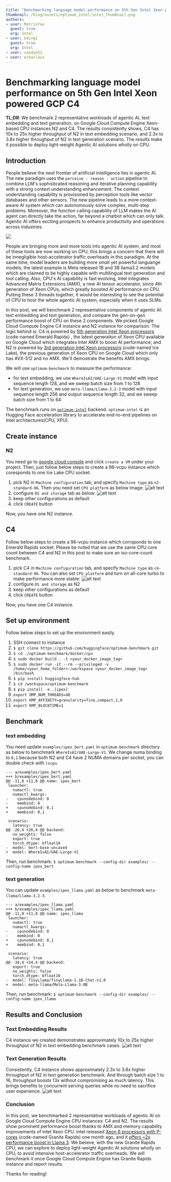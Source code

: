 ```yaml
---
title: "Benchmarking language model performance on 5th Gen Intel Xeon powered GCP C4" 
thumbnail: /blog/assets/optimum_intel/intel_thumbnail.png
authors:
- user: MatrixYao
  guest: true
  org: Intel
- user: kding1
  guest: true
  org: Intel
- user: sandye51
- user: echarlaix
---
```


# Benchmarking language model performance on 5th Gen Intel Xeon powered GCP C4

**TL;DR**: We benchmark 2 representative workloads of agentic AI, text embedding and text generation, on Google Cloud Compute Engine Xeon-based CPU instances N2 and C4. The results consistently shows, C4 has 10x to 25x higher throughput of N2 in text embedding scenario, and 2.3x to 3.8x higher throughput of N2 in text generation scenario. The results make it possible to deploy light-weight Agentic AI solutions wholly on CPU.

## Introduction

People believe the next frontier of artificial intelligence lies in agentic AI. The new paradigm uses the `perceive - reason - action` pipeline to combine LLM's sophisticated reasoning and iterative planning capability with a strong context understanding enhancement. The context understanding capability is provisioned by perception tools like vector databases and other sensors. The new pipeline leads to a more context-aware AI system which can autonomously solve complex, multi-step problems. Moreover, the function calling capability of LLM makes the AI agent can directly take the action, far beyond a chatbot which can only talk. Agentic AI offers exciting prospects to enhance productivity and operations across industries.

<kbd>
  <img src="assets/intel-gcp-c4/agentic_ai.png">
</kbd>

People are bringing more and more tools into agentic AI system, and most of these tools are now working on CPU, this brings a concern that there will be innegligible host-accelerator traffic overheads in this paradigm. At the same time, model leaders are building more small yet powerful languange models, the latest example is Meta released 1B and 3B llama3.2 models which are claimed to be highly capable with multilingual text generation and tool calling. Also, CPU's AI capability is fast evolving, Intel integrates Advanced Matrix Extensions (AMX), a new AI tensor accelerator, since 4th generation of Xeon CPUs, which greatly boosted AI performance on CPU. Putting these 3 threads together, it would be interesting to see the potential of CPU to host the whole agentic AI system, especially when it uses SLMs.

In this post, we will benchmark 2 representative components of agentic AI: text embedding and text generation, and compare the gen-on-gen performance boost of CPU on these 2 components. We picked Google Cloud Compute Engine C4 instance and N2 instance for comparison. The logic behind is: C4 is powered by [5th generation Intel Xeon processors](https://www.intel.com/content/www/us/en/products/docs/processors/xeon/5th-gen-xeon-scalable-processors.html) (code-named Emerald Rapids) , the latest generaiton of Xeon CPU available on Google Cloud which integrates Intel AMX to boost AI performance; and N2 is powered by [3rd generation Intel Xeon processors](https://www.intel.com/content/www/us/en/products/docs/processors/xeon-accelerated/3rd-gen-xeon-scalable-processors.html) (code-named Ice Lake), the previous generation of Xeon CPU on Google Cloud which only has AVX-512 and no AMX. We'll demostrate the benefits AMX brings.

We will use `optimum-benchmark` to measure the performance:
- for text embedding, we use `WhereIsAI/UAE-Large-V1` model with input sequence length 128, and we sweep batch size from 1 to 128
- for text generation, we use `meta-llama/Llama-3.2-3` model with input sequence length 256 and output sequence length 32, and we sweep batch size from 1 to 64

The benchmark runs on [`optimum-intel`](https://github.com/huggingface/optimum-intel) backend. `optimum-intel` is an Hugging Face acceleration library to accelerate end-to-end pipelines on Intel architectures(CPU, XPU).

## Create instance
### N2
You need go to [google cloud console](https://console.cloud.google.com/) and click `create a VM` under your project. Then, just follow below steps to create a 96-vcpu instance which coresponds to one Ice Lake CPU socket.

1. pick N2 in `Machine configuration` tab, and specify `Machine type` as `n2-standard-96`. Then you need set `CPU platform` as below image:
   ![alt text](assets/intel-gcp-c4/image-2.png)
2. configure `OS and storage` tab as below:
   ![alt text](assets/intel-gcp-c4/image-1.png)
3. keep other configurations as default
4. click `CREATE` button

Now, you have one N2 instance.
## C4
Follow below steps to create a 96-vcpu instance which corrsponds to one Emerald Rapids socket. Please be noted that we use the same CPU core count between C4 and N2 in this post to make sure an iso-core-count benchmark.

1. pick C4 in `Machine configuration` tab, and specify `Machine type` as `c4-standard-96`. You can also set `CPU platform` and turn on all-core turbo to make performance more stable:
   ![alt text](assets/intel-gcp-c4/image.png)
2. configure `OS and storage` as N2
3. keep other configurations as default
4. click `CREATE` button

Now, you have one C4 instance.

## Set up environment
Follow below steps to set up the environment easily.

1. SSH connect to instance
2. `$ git clone https://github.com/huggingface/optimum-benchmark.git`
3. `$ cd ./optimum-benchmark/docker/cpu`
4. `$ sudo docker build . -t <your_docker_image_tag>`
5. `$ sudo docker run -it --rm --privileged -v /home/<your_home_folder>:/workspace <your_docker_image_tag> /bin/bash`
6. `$ pip install huggingface-hub`
7. `$ cd /workspace/optimum-benchmark`
8. `$ pip install -e .[ipex]`
9.  `export OMP_NUM_THREADS=48`
10. `export KMP_AFFINITY=granularity=fine,compact,1,0`
11. `export KMP_BLOCKTIME=1`

## Benchmark
### text embedding
You need update `examples/ipex_bert.yaml` in `optimum-benchmark` directory as below to benchmark `WhereIsAI/UAE-Large-V1`. We change numa binding to `0,1` because both N2 and C4 have 2 NUMA domains per socket, you can double check with `lscpu`. 

```
--- a/examples/ipex_bert.yaml
+++ b/examples/ipex_bert.yaml
@@ -11,8 +11,8 @@ name: ipex_bert
 launcher:
   numactl: true
   numactl_kwargs:
-    cpunodebind: 0
-    membind: 0
+    cpunodebind: 0,1
+    membind: 0,1
 
 scenario:
   latency: true
@@ -26,4 +26,4 @@ backend:
   no_weights: false
   export: true
   torch_dtype: bfloat16
-  model: bert-base-uncased
+  model: WhereIsAI/UAE-Large-V1
```
Then, run benchmark:
`$ optimum-benchmark --config-dir examples/ --config-name ipex_bert`

### text generation
You can update `examples/ipex_llama.yaml` as below to benchmark `meta-llama/Llama-3.2-3`.

```
--- a/examples/ipex_llama.yaml
+++ b/examples/ipex_llama.yaml
@@ -11,8 +11,8 @@ name: ipex_llama
 launcher:
   numactl: true
   numactl_kwargs:
-    cpunodebind: 0
-    membind: 0
+    cpunodebind: 0,1
+    membind: 0,1
 
 scenario:
   latency: true
@@ -34,4 +34,4 @@ backend:
   export: true
   no_weights: false
   torch_dtype: bfloat16
-  model: TinyLlama/TinyLlama-1.1B-Chat-v1.0
+  model: meta-llama/Meta-Llama-3-8B
```
Then, run benchmark:
`$ optimum-benchmark --config-dir examples/ --config-name ipex_llama`

## Results and Conclusion
### Text Embedding Results
C4 instance we created demonstrates approximately 10x to 25x higher throughput of N2 in text embedding benchmark cases.
![alt text](assets/intel-gcp-c4/embedding_throughput.png)

### Text Generation Results
Consistently, C4 instance shows approximately 2.3x to 3.8x higher throughput of N2 in text generation benchmark. And through batch size 1 to 16, throughput boosts 13x without compromising as much latency. This brings benefits to concurrent serving queries while no need to sacrifice user experience.
![alt text](assets/intel-gcp-c4/text_generation_perf.png)

### Conclusion
In this post, we benchmarked 2 representative workloads of agentic AI on Google Cloud Compute Engine CPU instances: C4 and N2. The results show prominent performance boost thanks to AMX and memory capability improvements of Intel Xeon CPU. Intel released [Xeon 6 processors with P-cores](https://www.intel.com/content/www/us/en/products/details/processors/xeon/xeon6-product-brief.html) (code-named Granite Rapids) one month ago, and it [offers ~2x performance boost in Llama 3](https://www.intel.com/content/www/us/en/developer/articles/technical/accelerate-meta-llama3-with-intel-ai-solutions.html). We believe, with the new Granite Rapids CPU, we can explore to deploy light-weight Agentic AI solutions wholly on CPU, to avoid intensive host-accelerator traffic overheads. We will benchmark it once Google Cloud Compute Engine has Granite Rapids instance and report results.

Thanks for reading!